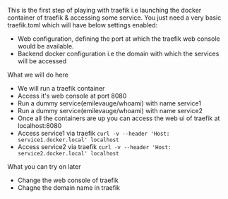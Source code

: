 This is the first step of playing with traefik i.e launching the docker container of traefik & accessing some service. You just need a very basic traefik.toml which will have below settings enabled:
- Web configuration, defining the port at which the traefik web console would be available.
- Backend docker configuration i.e the domain with which the services will be accessed

What we will do here
- We will run a traefik container
- Access it's web console at port 8080
- Run a dummy service(emilevauge/whoami) with name service1
- Run a dummy service(emilevauge/whoami) with name service2
- Once all the containers are up you can access the web ui of traefik at localhost:8080
- Access service1 via traefik ```curl -v --header 'Host: service1.docker.local' localhost```
- Access service2 via traefik ```curl -v --header 'Host: service2.docker.local' localhost```

What you can try on later
- Change the web console of traefik
- Chagne the domain name in traefik
